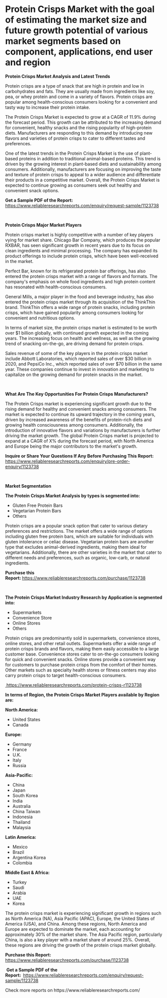 <p><h1>Protein Crisps Market with the goal of estimating the market size and future growth potential of various market segments based on component, applications, end user and region</h1></p><p><strong>Protein Crisps Market Analysis and Latest Trends</strong></p>
<p><p>Protein crisps are a type of snack that are high in protein and low in carbohydrates and fats. They are usually made from ingredients like soy, pea, or whey protein and come in a variety of flavors. Protein crisps are popular among health-conscious consumers looking for a convenient and tasty way to increase their protein intake.</p><p>The Protein Crisps Market is expected to grow at a CAGR of 11.9% during the forecast period. This growth can be attributed to the increasing demand for convenient, healthy snacks and the rising popularity of high-protein diets. Manufacturers are responding to this demand by introducing new flavors and varieties of protein crisps to cater to different tastes and preferences.</p><p>One of the latest trends in the Protein Crisps Market is the use of plant-based proteins in addition to traditional animal-based proteins. This trend is driven by the growing interest in plant-based diets and sustainability among consumers. Additionally, manufacturers are focusing on improving the taste and texture of protein crisps to appeal to a wider audience and differentiate their products in a competitive market. Overall, the Protein Crisps Market is expected to continue growing as consumers seek out healthy and convenient snack options.</p></p>
<p><strong>Get a Sample PDF of the Report:&nbsp;</strong> <a href="https://www.reliableresearchreports.com/enquiry/request-sample/1123738">https://www.reliableresearchreports.com/enquiry/request-sample/1123738</a></p>
<p>&nbsp;</p>
<p><strong>Protein Crisps Major Market Players</strong></p>
<p><p>Protein crisps market is highly competitive with a number of key players vying for market share. Chicago Bar Company, which produces the popular RXBAR, has seen significant growth in recent years due to its focus on clean ingredients and minimal processing. The company has expanded its product offerings to include protein crisps, which have been well-received in the market.</p><p>Perfect Bar, known for its refrigerated protein bar offerings, has also entered the protein crisps market with a range of flavors and formats. The company's emphasis on whole food ingredients and high protein content has resonated with health-conscious consumers.</p><p>General Mills, a major player in the food and beverage industry, has also entered the protein crisps market through its acquisition of the ThinkThin brand. ThinkThin offers a wide range of protein snacks, including protein crisps, which have gained popularity among consumers looking for convenient and nutritious options.</p><p>In terms of market size, the protein crisps market is estimated to be worth over $1 billion globally, with continued growth expected in the coming years. The increasing focus on health and wellness, as well as the growing trend of snacking on-the-go, are driving demand for protein crisps.</p><p>Sales revenue of some of the key players in the protein crisps market include Abbott Laboratories, which reported sales of over $30 billion in 2020, and PepsiCo Inc., which reported sales of over $70 billion in the same year. These companies continue to invest in innovation and marketing to capitalize on the growing demand for protein snacks in the market.</p></p>
<p>&nbsp;</p>
<p><strong>What Are The Key Opportunities For Protein Crisps Manufacturers?</strong></p>
<p><p>The Protein Crisps market is experiencing significant growth due to the rising demand for healthy and convenient snacks among consumers. The market is expected to continue its upward trajectory in the coming years, driven by increased awareness of the benefits of protein-rich diets and growing health consciousness among consumers. Additionally, the introduction of innovative flavors and variations by manufacturers is further driving the market growth. The global Protein Crisps market is projected to expand at a CAGR of X% during the forecast period, with North America and Europe being the major contributors to the market's growth.</p></p>
<p><strong>Inquire or Share Your Questions If Any Before Purchasing This Report:</strong> <a href="https://www.reliableresearchreports.com/enquiry/pre-order-enquiry/1123738">https://www.reliableresearchreports.com/enquiry/pre-order-enquiry/1123738</a></p>
<p>&nbsp;</p>
<p><strong>Market Segmentation</strong></p>
<p><strong>The Protein Crisps Market Analysis by types is segmented into:</strong></p>
<p><ul><li>Gluten Free Protein Bars</li><li>Vegetarian Protein Bars</li><li>Others</li></ul></p>
<p><p>Protein crisps are a popular snack option that cater to various dietary preferences and restrictions. The market offers a wide range of options including gluten free protein bars, which are suitable for individuals with gluten intolerance or celiac disease. Vegetarian protein bars are another type that excludes animal-derived ingredients, making them ideal for vegetarians. Additionally, there are other varieties in the market that cater to different needs and preferences, such as organic, low-carb, or natural ingredients.</p></p>
<p><strong>Purchase this Report:&nbsp;</strong><a href="https://www.reliableresearchreports.com/purchase/1123738">https://www.reliableresearchreports.com/purchase/1123738</a></p>
<p>&nbsp;</p>
<p><strong>The Protein Crisps Market Industry Research by Application is segmented into:</strong></p>
<p><ul><li>Supermarkets</li><li>Convenience Store</li><li>Online Stores</li><li>Others</li></ul></p>
<p><p>Protein crisps are predominantly sold in supermarkets, convenience stores, online stores, and other retail outlets. Supermarkets offer a wide range of protein crisps brands and flavors, making them easily accessible to a large customer base. Convenience stores cater to on-the-go consumers looking for quick and convenient snacks. Online stores provide a convenient way for customers to purchase protein crisps from the comfort of their homes. Other markets such as specialty health stores or fitness centers may also carry protein crisps to target health-conscious consumers.</p></p>
<p><a href="https://www.reliableresearchreports.com/protein-crisps-r1123738">&nbsp;https://www.reliableresearchreports.com/protein-crisps-r1123738</a></p>
<p><strong>In terms of Region, the Protein Crisps Market Players available by Region are:</strong></p>
<p>
    <p> <strong> North America: </strong>
        <ul>
            <li>United States</li>
            <li>Canada</li>
        </ul>
        </p> 
    <p> <strong> Europe: </strong>
        <ul>
            <li>Germany</li>
            <li>France</li>
            <li>U.K.</li>
            <li>Italy</li>
            <li>Russia</li>
        </ul>
        </p> 
    <p> <strong> Asia-Pacific: </strong>
        <ul>
            <li>China</li>
            <li>Japan</li>
            <li>South Korea</li>
            <li>India</li>
            <li>Australia</li>
            <li>China Taiwan</li>
            <li>Indonesia</li>
            <li>Thailand</li>
            <li>Malaysia</li>
        </ul>
        </p> 
    <p> <strong> Latin America: </strong>
        <ul>
            <li>Mexico</li>
            <li>Brazil</li>
            <li>Argentina Korea</li>
            <li>Colombia</li>
        </ul>
        </p> 
    <p> <strong> Middle East & Africa: </strong>
        <ul>
            <li>Turkey</li>
            <li>Saudi</li>
            <li>Arabia</li>
            <li>UAE</li>
            <li>Korea</li>
        </ul>
    </p>
    </p>
<p><p>The protein crisps market is experiencing significant growth in regions such as North America (NA), Asia Pacific (APAC), Europe, the United States of America (USA), and China. Among these regions, North America and Europe are expected to dominate the market, each accounting for approximately 30% of the market share. The Asia Pacific region, particularly China, is also a key player with a market share of around 25%. Overall, these regions are driving the growth of the protein crisps market globally.</p></p>
<p><strong>Purchase this Report: </strong><a href="https://www.reliableresearchreports.com/purchase/1123738">https://www.reliableresearchreports.com/purchase/1123738</a></p>
<p>&nbsp;<strong>Get a Sample PDF of the Report:&nbsp;&nbsp;</strong><a href="https://www.reliableresearchreports.com/enquiry/request-sample/1123738">https://www.reliableresearchreports.com/enquiry/request-sample/1123738</a></p>
<p><strong></strong></p>
<p>Check more reports on https://www.reliableresearchreports.com/</p>